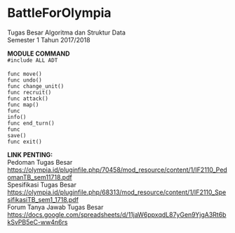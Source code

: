 # BattleForOlympia
Tugas Besar Algoritma dan Struktur Data<br/>
Semester 1 Tahun 2017/2018

**MODULE COMMAND**<br/>
<code>#include ALL ADT </code><br/>
<code>func move()</code><br/>
<code>func undo()</code><br/>
<code>func change_unit()</code><br/>
<code>func recruit()</code><br/>
<code>func attack()</code><br/>
<code>func map()</code><br/>
<code>func info()</code><br/>
<code>func end_turn()</code><br/>
<code>func save()</code><br/>
<code>func exit()</code><br/>

**LINK PENTING:**<br/>
Pedoman Tugas Besar<br/>
https://olympia.id/pluginfile.php/70458/mod_resource/content/1/IF2110_PedomanTB_sem11718.pdf<br/>
Spesifikasi Tugas Besar<br/>
https://olympia.id/pluginfile.php/68313/mod_resource/content/1/IF2110_SpesifikasiTB_sem1_1718.pdf<br/>
Forum Tanya Jawab Tugas Besar<br/>
https://docs.google.com/spreadsheets/d/11jaW6ppxqdL87yGen9YjgA3Rt6bkSvPB5eC-ww4n6rs<br/>
